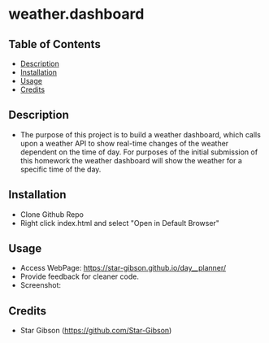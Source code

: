# weather.dashboard

## Table of Contents
* [Description](#description)
* [Installation](#installation)
* [Usage](#usage)
* [Credits](#credits)

## Description
- The purpose of this project is to build a weather dashboard, which calls upon a weather API to show real-time changes of the weather dependent on the time of day. For purposes of the initial submission of this homework the weather dashboard will show the weather for a specific time of the day. 

## Installation
- Clone Github Repo
- Right click index.html and select "Open in Default Browser"

## Usage 
- Access WebPage: https://star-gibson.github.io/day__planner/
- Provide feedback for cleaner code.
- Screenshot: 


## Credits
- Star Gibson (https://github.com/Star-Gibson)